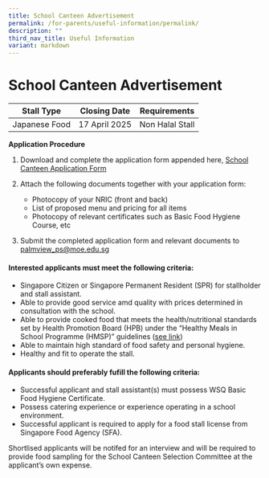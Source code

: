 ```yaml
---
title: School Canteen Advertisement
permalink: /for-parents/useful-information/permalink/
description: ""
third_nav_title: Useful Information
variant: markdown
---
```

# School Canteen Advertisement



| Stall Type | Closing Date | Requirements |
| -------- | -------- | -------- |
| Japanese Food      | 17 April 2025     |    Non Halal Stall   |

**Application Procedure**
1. Download and complete the application form appended here, [School Canteen Application Form](/files/Application_for_Canteen_Stall_FormBF7_250924.pdf)
2. Attach the following documents together with your application form:
    *   Photocopy of your NRIC (front and back)
    *   List of proposed menu and pricing for all items
    *   Photocopy of relevant certificates such as Basic Food Hygiene Course, etc

3. Submit the completed application form and relevant documents to palmview_ps@moe.edu.sg 

#### Interested applicants must meet the following criteria:
*   Singapore Citizen or Singapore Permanent Resident (SPR) for stallholder and stall assistant.
*   Able to provide good service amd quality with prices determined in consultation with the school.
*   Able to provide cooked food that meets the health/nutritional standards set by Health Promotion Board (HPB) under the “Healthy Meals in School Programme (HMSP)” guidelines ([see link](https://www.hpb.gov.sg/schools/school-programmes/healthy-meals-in-schools-programme))
*   Able to maintain high standard of food safety and personal hygiene.
*   Healthy and fit to operate the stall.

#### Applicants should preferably fufill the following criteria:
*   Successful applicant and stall assistant(s) must possess WSQ Basic Food Hygiene Certificate.
*   Possess catering experience or experience operating in a school environment.
*   Successful applicant is required to apply for a food stall license from Singapore Food Agency (SFA).

Shortlised applicants will be notifed for an interview and will be required to provide food sampling for the School Canteen Selection Committee at the applicant’s own expense.
